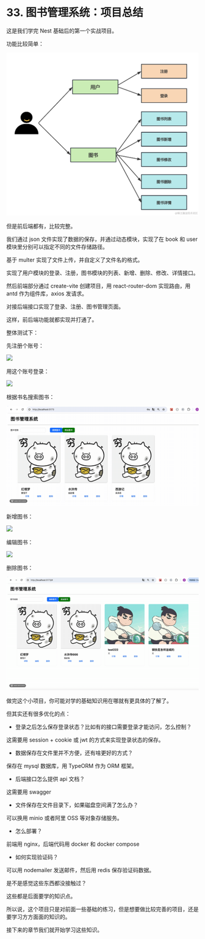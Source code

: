 # 33. 图书管理系统：项目总结

这是我们学完 Nest 基础后的第一个实战项目。

功能比较简单：

![](./images/b8ee0b28167d18f993ae8f19a1200e98.png )

但是前后端都有，比较完整。

我们通过 json 文件实现了数据的保存，并通过动态模块，实现了在 book 和 user 模块里分别可以指定不同的文件存储路径。

基于 multer 实现了文件上传，并自定义了文件名的格式。

实现了用户模块的登录、注册，图书模块的列表、新增、删除、修改、详情接口。

然后前端部分通过 create-vite 创建项目，用 react-router-dom 实现路由，用 antd 作为组件库，axios 发请求。

对接后端接口实现了登录、注册、图书管理页面。

这样，前后端功能就都实现并打通了。

整体测试下：

先注册个账号：

![](./images/c1e9c69e551b17caa15e42e9235e0c90.gif )

用这个账号登录：

![](./images/4e85f3b9b721e032943201351ff9094b.gif )

根据书名搜索图书：

![](./images/32d5efbe357a54f1471f9cf50fee1b89.gif )

新增图书：

![](./images/8c5a7921c09a9a030768bfc857b67628.gif )

编辑图书：

![](./images/05c4c69ba25f81a1cd173a28fcb6e195.gif )

删除图书：

![](./images/0c6c78a1e51af17938fc5c90475ba785.gif )

做完这个小项目，你可能对学的基础知识用在哪就有更具体的了解了。

但其实还有很多优化的点：

- 登录之后怎么保存登录状态？比如有的接口需要登录才能访问，怎么控制？

这需要用 session + cookie 或 jwt 的方式来实现登录状态的保存。

- 数据保存在文件里并不方便，还有啥更好的方式？

保存在 mysql 数据库，用 TypeORM 作为 ORM 框架。

- 后端接口怎么提供 api 文档？

这需要用 swagger

- 文件保存在文件目录下，如果磁盘空间满了怎么办？

可以换用 minio 或者阿里 OSS 等对象存储服务。

- 怎么部署？

前端用 nginx，后端代码用 docker 和 docker compose

- 如何实现验证码？

可以用 nodemailer 发送邮件，然后用 redis 保存验证码数据。

是不是感觉这些东西都没接触过？

这些都是后面要学的知识点。

所以说，这个项目只是对前面一些基础的练习，但是想要做比较完善的项目，还是要学习方方面面的知识的。

接下来的章节我们就开始学习这些知识。
